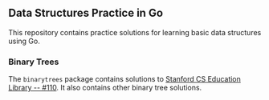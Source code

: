 ## Data Structures Practice in Go

This repository contains practice solutions for learning basic data structures using Go.

### Binary Trees
The `binarytrees` package contains solutions to [Stanford CS Education Library -- #110][1].
It also contains other binary tree solutions.

[1]: http://cslibrary.stanford.edu/110/